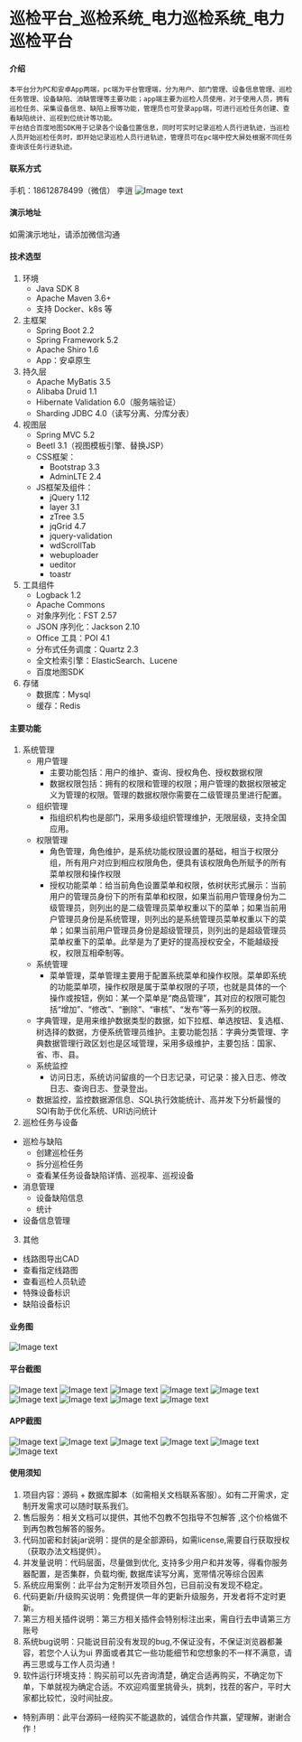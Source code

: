 # 巡检平台_巡检系统_电力巡检系统_电力巡检平台

#### 介绍
    本平台分为PC和安卓App两端，pc端为平台管理端，分为用户、部门管理、设备信息管理、巡检任务管理、设备缺陷、消缺管理等主要功能；app端主要为巡检人员使用，对于使用人员，拥有巡检任务、采集设备信息、缺陷上报等功能，管理员也可登录app端，可进行巡检任务创建、查看缺陷统计、巡视到位统计等功能。
    平台结合百度地图SDK用于记录各个设备位置信息，同时可实时记录巡检人员行进轨迹，当巡检人员开始巡检任务时，即开始记录巡检人员行进轨迹，管理员可在pc端中控大屏处根据不同任务查询该任务行进轨迹。

#### 联系方式
手机：18612878499（微信）      李逍
![Image text](https://gitee.com/chaoyangwangzhan/dlxj/raw/master/images/%E5%BE%AE%E4%BF%A1%E5%9B%BE%E7%89%87_20210116111408.png)
#### 演示地址
如需演示地址，请添加微信沟通

#### 技术选型
1.  环境
    * Java SDK 8
    * Apache Maven 3.6+
    * 支持 Docker、k8s 等
2.  主框架
    * Spring Boot 2.2
    * Spring Framework 5.2
    * Apache Shiro 1.6
    * App：安卓原生
3.  持久层
    * Apache MyBatis 3.5
    * Alibaba Druid 1.1
    * Hibernate Validation 6.0（服务端验证）
    * Sharding JDBC 4.0（读写分离、分库分表）
4.  视图层
    * Spring MVC 5.2
    * Beetl 3.1（视图模板引擎、替换JSP）
    * CSS框架：
        * Bootstrap 3.3
        * AdminLTE 2.4
    * JS框架及组件：
        * jQuery 1.12
        * layer 3.1
        * zTree 3.5
        * jqGrid 4.7
        * jquery-validation
        * wdScrollTab
        * webuploader
        * ueditor
        * toastr
5.  工具组件
    * Logback 1.2
    * Apache Commons
    * 对象序列化：FST 2.57
    * JSON 序列化：Jackson 2.10
    * Office 工具：POI 4.1
    * 分布式任务调度：Quartz 2.3
    * 全文检索引擎：ElasticSearch、Lucene
    * 百度地图SDK
6.  存储
    * 数据库：Mysql
    * 缓存：Redis

#### 主要功能

1.  系统管理
    * 用户管理
        * 主要功能包括：用户的维护、查询、授权角色、授权数据权限
        * 数据权限包括：拥有的权限和管理的权限；用户管理的数据权限被定义为管理的权限。管理的数据权限你需要在二级管理员里进行配置。
    * 组织管理
        * 指组织机构也是部门，采用多级组织管理维护，无限层级，支持全国应用。
    * 权限管理
        * 角色管理，角色维护，是系统功能权限设置的基础，相当于权限分组，所有用户对应到相应权限角色，便具有该权限角色所赋予的所有菜单权限和操作权限
        * 授权功能菜单：给当前角色设置菜单和权限，依树状形式展示：当前用户的管理员身份下的所有菜单和权限，如果当前用户管理身份为二级管理员，则列出的是二级管理员菜单权重以下的菜单；如果当前用户管理员身份是系统管理，则列出的是系统管理员菜单权重以下的菜单；如果当前用户管理员身份是超级管理员，则列出的是超级管理员菜单权重下的菜单。此举是为了更好的提高授权安全，不能越级授权，权限互相牵制等。
    * 系统管理
        * 菜单管理，菜单管理主要用于配置系统菜单和操作权限。菜单即系统的功能菜单项，操作权限是属于菜单权限的子项，也就是具体的一个操作或按钮，例如：某一个菜单是“商品管理”，其对应的权限可能包括“增加”、“修改”、“删除”、“审核”、“发布”等一系列的权限。
    * 字典管理，是用来维护数据类型的数据，如下拉框、单选按钮、复选框、树选择的数据，方便系统管理员维护。主要功能包括：字典分类管理、字典数据管理行政区划也是区域管理，采用多级维护，主要包括：国家、省、市、县。
    * 系统监控
        * 访问日志，系统访问留痕的一个日志记录，可记录：接入日志、修改日志、查询日志、登录登出。
    * 数据监控，监控数据源信息、SQL执行效能统计、高并发下分析最慢的SQl有助于优化系统、URI访问统计
2.  巡检任务与设备
* 巡检与缺陷
    * 创建巡检任务
    * 拆分巡检任务
    * 查看某任务设备缺陷详情、巡视率、巡视设备
* 消息管理
    * 设备缺陷信息
    * 统计
* 设备信息管理
3.  其他
* 线路图导出CAD
* 查看指定线路图
* 查看巡检人员轨迹
* 特殊设备标识
* 缺陷设备标识

#### 业务图
![Image text](https://gitee.com/chaoyangwangzhan/dlxj/raw/master/images/%E7%94%B5%E5%8A%9B%E5%B7%A1%E6%A3%80%E6%80%9D%E7%BB%B4%E5%AF%BC%E5%9B%BE.png)

#### 平台截图
![Image text](https://gitee.com/chaoyangwangzhan/dlxj/raw/master/images/1.png)
![Image text](https://gitee.com/chaoyangwangzhan/dlxj/raw/master/images/2.png)
![Image text](https://gitee.com/chaoyangwangzhan/dlxj/raw/master/images/3.png)
![Image text](https://gitee.com/chaoyangwangzhan/dlxj/raw/master/images/4.png)
![Image text](https://gitee.com/chaoyangwangzhan/dlxj/raw/master/images/5.png)
![Image text](https://gitee.com/chaoyangwangzhan/dlxj/raw/master/images/6.png)
![Image text](https://gitee.com/chaoyangwangzhan/dlxj/raw/master/images/7.png)
![Image text](https://gitee.com/chaoyangwangzhan/dlxj/raw/master/images/8.png)
![Image text](https://gitee.com/chaoyangwangzhan/dlxj/raw/master/images/9.png)
#### APP截图
![Image text](https://gitee.com/chaoyangwangzhan/dlxj/raw/master/images/10.png)
![Image text](https://gitee.com/chaoyangwangzhan/dlxj/raw/master/images/11.png)
![Image text](https://gitee.com/chaoyangwangzhan/dlxj/raw/master/images/12.png)
![Image text](https://gitee.com/chaoyangwangzhan/dlxj/raw/master/images/13.png)
![Image text](https://gitee.com/chaoyangwangzhan/dlxj/raw/master/images/14.png)
![Image text](https://gitee.com/chaoyangwangzhan/dlxj/raw/master/images/15.png)
#### 使用须知
1. 项目内容：源码 + 数据库脚本（如需相关文档联系客服）。如有二开需求，定制开发需求可以随时联系我们。
2. 售后服务：相关文档可以提供，其他不包教不包指导不包解答 ,这个价格做不到再包教包解答的服务。
3. 代码加密和封装jar说明：提供的是全部源码，如需license,需要自行获取授权（获取办法文档提供）。
4. 并发量说明：代码层面，尽量做到优化, 支持多少用户和并发等，得看你服务器配置，是否集群，负载均衡, 数据库读写分离，宽带情况等综合因素
5. 系统应用案例：此平台为定制开发项目外包，已目前没有发现不稳定。
6. 代码更新/升级购买说明：免费提供一年的更新升级服务，开发者将不定时更新。
7. 第三方相关插件说明：第三方相关插件会特别标注出来，需自行去申请第三方账号
8. 系统bug说明：只能说目前没有发现的bug,不保证没有，不保证浏览器都兼容，若您个人认为ui 界面或者其它一些功能细节和您想象的不一样不满意，请再三思或与工作人员沟通！
9. 软件运行环境支持：购买前可以先咨询清楚，确定合适再购买，不确定勿下单，下单就视为确定合适。不欢迎鸡蛋里挑骨头，挑刺，找茬的客户，平时大家都比较忙，没时间扯皮。
*  特别声明：此平台源码一经购买不能退款的，诚信合作共赢，望理解，谢谢合作！
